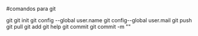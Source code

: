 #comandos para git

git
git init
git config --global user.name
git config--global user.mail
git push
git pull
git add
git help
git commit
git commit -m ""


